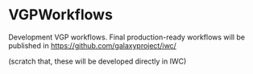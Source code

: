 # VGPWorkflows

Development VGP workflows.  Final production-ready workflows will be published in https://github.com/galaxyproject/iwc/

(scratch that, these will be developed directly in IWC)
